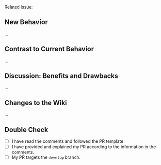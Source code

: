 <!--
###############################################################################

Thank you for sharing your work and for opening a PR.

(!) IMPORTANT (!):
First make sure that you point your PR to the `develop` branch!

Now please read the comments carefully and try to provide information
on all relevant titles.

###############################################################################
-->

<!--
Please don't open an extra issue when submiting a PR.

But if there is already a related issue, please put it's number here.

E.g. #123 or N/A
-->

Related Issue:

## New Behavior

<!--
Please describe in a few words the intentions of your PR.
-->

...

## Contrast to Current Behavior

<!--
Please describe in a few words how the new behavior is different
from the current behavior.
-->

...

## Discussion: Benefits and Drawbacks

<!--
Please make your case here:

- Why do you think this project and the community will benefit from your
  proposed change?
- What are the drawbacks of this change?
- Is it backwards-compatible?
- Anything else that you think is relevant to the discussion of this PR.

(No need to write a huge article here. Just a few sentences that give some
additional context about the motivations for the change.)
-->

...

## Changes to the Wiki

<!--
If the README.md must be updated, please include the changes in the PR.
If the Wiki must be updated, please make a suggestion below.
-->

...

## Double Check

<!--
Please put an x into the brackets (like `[x]`) if you've completed that task.
-->

* [ ] I have read the comments and followed the PR template.
* [ ] I have provided and explained my PR according to the information in the comments.
* [ ] My PR targets the `develop` branch.
